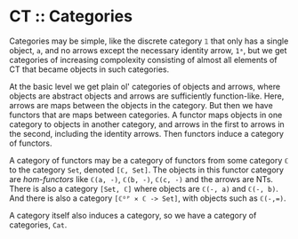 # CT :: Categories

Categories may be simple, like the discrete category `𝟙` that only has a single object, `a`, and no arrows except the necessary identity arrow, `1ᵃ`, but we get categories of increasing compolexity consisting of almost all elements of CT that became objects in such categories.

At the basic level we get plain ol' categories of objects and arrows, where objects are abstract objects and arrows are sufficiently function-like. Here, arrows are maps between the objects in the category. But then we have functors that are maps between categories. A functor maps objects in one category to objects in another category, and arrows in the first to arrows in the second, including the identity arrows. Then functors induce a category of functors.

A category of functors may be a category of functors from some category `ℂ` to the category `Set`, denoted `[ℂ, Set]`. The objects in this functor category are *hom-functors* like `ℂ(a, -)`, `ℂ(b, -)`, `ℂ(c, -)` and the arrows are NTs. There is also a category `[Set, ℂ]` where objects are `ℂ(-, a)` and `ℂ(-, b)`. And there is also a category `[ℂᴼᴾ ⨯ ℂ -> Set]`, with objects such as `ℂ(-,=)`.

A category itself also induces a category, so we have a category of categories, `Cat`.
